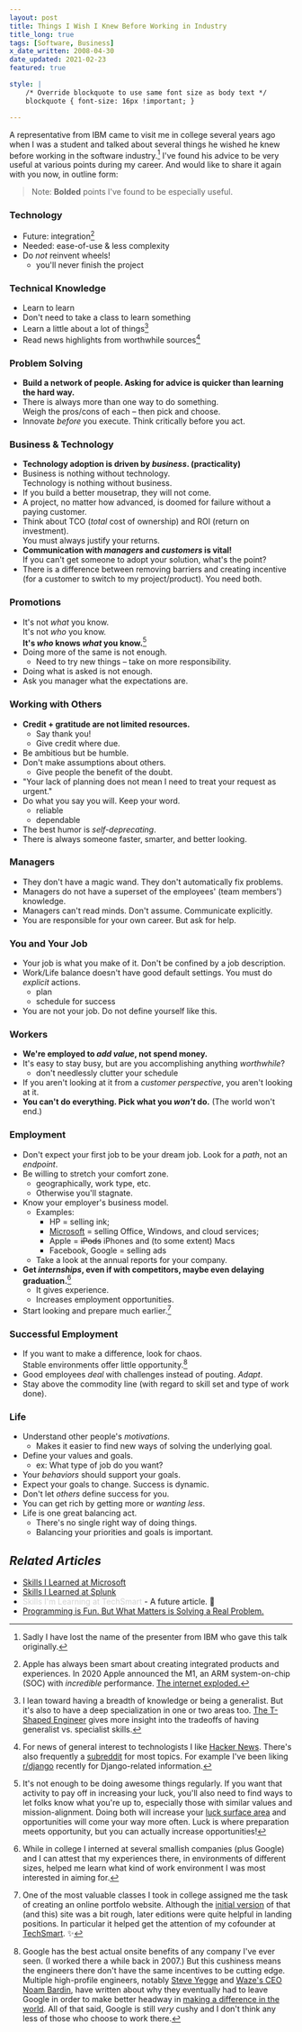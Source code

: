 ```yaml
---
layout: post
title: Things I Wish I Knew Before Working in Industry
title_long: true
tags: [Software, Business]
x_date_written: 2008-04-30
date_updated: 2021-02-23
featured: true

style: |
    /* Override blockquote to use same font size as body text */
    blockquote { font-size: 16px !important; }

---
```


A representative from IBM came to visit me in college several years
ago<!-- in April 2008 --> when I was a student and talked about several things 
he wished he knew before working in the software industry.[^anonymous]
I've found his advice to be very useful at various points during my career.
And would like to share it again with you now, in outline form:

[^anonymous]: Sadly I have lost the name of the presenter from IBM who gave this talk originally.

> Note: **Bolded** points I've found to be especially useful.

### Technology

* Future: integration[^2021-apple-soc]
* Needed: ease-of-use & less complexity
* Do *not* reinvent wheels!
    * you'll never finish the project

[^2021-apple-soc]: Apple has always been smart about creating integrated products and experiences. In 2020 Apple announced the M1, an ARM system-on-chip (SOC) with *incredible* performance. [The internet exploded.](https://singhkays.com/blog/apple-silicon-m1-black-magic/)


### Technical Knowledge

* Learn to learn
* Don't need to take a class to learn something
* Learn a little about a lot of things[^2021-generalists]
* Read news highlights from worthwhile sources[^2021-news]

[^2021-generalists]: I lean toward having a breadth of knowledge or being a generalist. But it's also to have a deep specialization in one or two areas too. [The T-Shaped Engineer](https://alexkondov.com/the-t-shaped-engineer/) gives more insight into the tradeoffs of having generalist vs. specialist skills.
[^2021-news]: For news of general interest to technologists I like [Hacker News](https://news.ycombinator.com/). There's also frequently a [subreddit](https://www.reddit.com/) for most topics. For example I've been liking [r/django](https://www.reddit.com/r/django/) recently for Django-related information.

### Problem Solving

* **Build a network of people. Asking for advice is quicker than learning the hard way.**
* There is always more than one way to do something.  
  Weigh the pros/cons of each – then pick and choose.
* Innovate *before* you execute. Think critically before you act.

### Business & Technology

* **Technology adoption is driven by *business*. (practicality)**
* Business is nothing without technology.  
  Technology is nothing without business.
* If you build a better mousetrap, they will not come.
* A project, no matter how advanced, is doomed for failure without a paying customer.
* Think about TCO (*total* cost of ownership) and ROI (return on investment).  
  You must always justify your returns.
* **Communication with *managers* and *customers* is vital!**  
  If you can't get someone to adopt your solution, what's the point?
* There is a difference between removing barriers and creating incentive (for a customer to switch to my project/product). You need both.

### Promotions

* It's not *what* you know.  
  It's not *who* you know.  
  **It's *who* knows *what* you know.**[^2021-luck-surface-area]
* Doing more of the same is not enough.
    * Need to try new things – take on more responsibility.
* Doing what is asked is not enough.
* Ask you manager what the expectations are.

[^2021-luck-surface-area]: It's not enough to be doing awesome things regularly. If you want that activity to pay off in increasing your luck, you'll also need to find ways to let folks know what you're up to, especially those with similar values and mission-alignment. Doing both will increase your [luck surface area](https://www.codusoperandi.com/posts/increasing-your-luck-surface-area) and opportunities will come your way more often. Luck is where preparation meets opportunity, but you can actually increase opportunities!

### Working with Others

* **Credit + gratitude are not limited resources.**
    * Say thank you!
    * Give credit where due.
* Be ambitious but be humble.
* Don't make assumptions about others.
    * Give people the benefit of the doubt.
* "Your lack of planning does not mean I need to treat your request as urgent."
* Do what you say you will. Keep your word.
    * reliable
    * dependable
* The best humor is *self-deprecating*.
* There is always someone faster, smarter, and better looking.

### Managers

* They don't have a magic wand. They don't automatically fix problems.
* Managers do not have a superset of the employees' (team members') knowledge.
* Managers can't read minds. Don't assume. Communicate explicitly.
* You are responsible for your own career. But ask for help.

### You and Your Job

* Your job is what you make of it. Don't be confined by a job description.
* Work/Life balance doesn't have good default settings. You must do *explicit* actions.
    * plan
    * schedule for success
* You are not your job. Do not define yourself like this.

### Workers

* **We're employed to *add value*, not spend money.**
* It's easy to stay busy, but are you accomplishing anything *worthwhile*?
    * don't needlessly clutter your schedule
* If you aren't looking at it from a *customer perspective*, you aren't looking at it.
* **You can't do everything. Pick what you *won't* do.** (The world won't end.)

### Employment

* Don't expect your first job to be your dream job. Look for a *path*, not an *endpoint*.
* Be willing to stretch your comfort zone.
    * geographically, work type, etc.
    * Otherwise you'll stagnate.
* Know your employer's business model.
    * Examples:
        * HP = selling ink;
        * [Microsoft] = selling Office, Windows, and cloud services;
        * Apple = <s>iPods</s> iPhones and (to some extent) Macs
        * Facebook, Google = selling ads
    * Take a look at the annual reports for your company.
* **Get *internships*, even if with competitors, maybe even delaying graduation.**[^2021-internships]
    * It gives experience.
    * Increases employment opportunities.
* Start looking and prepare much earlier.[^2021-prepare-early]

[Microsoft]: https://www.investopedia.com/how-microsoft-makes-money-4798809
[^2021-internships]: While in college I interned at several smallish companies (plus Google) and I can attest that my experiences there, in environments of different sizes, helped me learn what kind of work environment I was most interested in aiming for.
[^2021-prepare-early]: One of the most valuable classes I took in college assigned me the task of creating an online portfolo website. Although the [initial version](/prism/projects/) of that (and this) site was a bit rough, later editions were quite helpful in landing positions. In particular it helped get the attention of my cofounder at [TechSmart](https://www.techsmart.codes/). ✨

### Successful Employment

* If you want to make a difference, look for chaos.  
  Stable environments offer little opportunity.[^2021-google-stagnation]
* Good employees *deal* with challenges instead of pouting. *Adapt*.
* Stay above the commodity line (with regard to skill set and type of work done).

[^2021-google-stagnation]: Google has the best actual onsite benefits of any company I've ever seen. (I worked there a while back in 2007.) But this cushiness means the engineers there don't have the same incentives to be cutting edge. Multiple high-profile engineers, notably [Steve Yegge](https://medium.com/@steve.yegge/why-i-left-google-to-join-grab-86dfffc0be84) and [Waze's CEO Noam Bardin](https://paygo.media/p/25171), have written about why they eventually had to leave Google in order to make better headway in [making a difference in the world](/articles/2013/01/08/programming-is-fun-but-what-matters-is-solving-a-real-problem/). All of that said, Google is still *very* cushy and I don't think any less of those who choose to work there.

### Life

* Understand other people's *motivations*.
    * Makes it easier to find new ways of solving the underlying goal.
* Define your values and goals.
    * ex: What type of job do you want?
* Your *behaviors* should support your goals.
* Expect your goals to change. Success is dynamic.
* Don't let *others* define success for you.
* You can get rich by getting more or *wanting less*.
* Life is one great balancing act.
    * There's no single right way of doing things.
    * Balancing your priorities and goals is important.

## *Related Articles*

* [Skills I Learned at Microsoft](/articles/2013/08/03/skills-i-learned-at-microsoft/)
* [Skills I Learned at Splunk](/articles/2013/08/04/skills-i-am-learning-at-splunk/)
* <span style="color: lightgray;">Skills I'm Learning at TechSmart</span> - A future article. 🙂
* [Programming is Fun. But What Matters is Solving a Real Problem.](/articles/2013/01/08/programming-is-fun-but-what-matters-is-solving-a-real-problem/)

